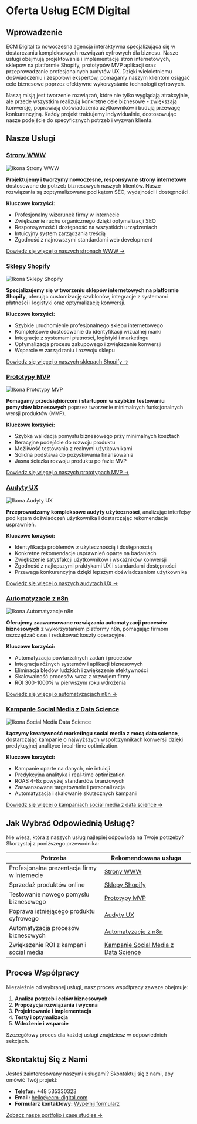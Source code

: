 # Oferta Usług ECM Digital

## Wprowadzenie

ECM Digital to nowoczesna agencja interaktywna specjalizująca się w dostarczaniu kompleksowych rozwiązań cyfrowych dla biznesu. Nasze usługi obejmują projektowanie i implementację stron internetowych, sklepów na platformie Shopify, prototypów MVP aplikacji oraz przeprowadzanie profesjonalnych audytów UX. Dzięki wieloletniemu doświadczeniu i zespołowi ekspertów, pomagamy naszym klientom osiągać cele biznesowe poprzez efektywne wykorzystanie technologii cyfrowych.

Naszą misją jest tworzenie rozwiązań, które nie tylko wyglądają atrakcyjnie, ale przede wszystkim realizują konkretne cele biznesowe - zwiększają konwersję, poprawiają doświadczenia użytkowników i budują przewagę konkurencyjną. Każdy projekt traktujemy indywidualnie, dostosowując nasze podejście do specyficznych potrzeb i wyzwań klienta.

## Nasze Usługi

### [Strony WWW](strony-www/README.md)

![Ikona Strony WWW](https://via.placeholder.com/150x100?text=Strony+WWW)

**Projektujemy i tworzymy nowoczesne, responsywne strony internetowe** dostosowane do potrzeb biznesowych naszych klientów. Nasze rozwiązania są zoptymalizowane pod kątem SEO, wydajności i dostępności.

**Kluczowe korzyści:**
- Profesjonalny wizerunek firmy w internecie
- Zwiększenie ruchu organicznego dzięki optymalizacji SEO
- Responsywność i dostępność na wszystkich urządzeniach
- Intuicyjny system zarządzania treścią
- Zgodność z najnowszymi standardami web development

[Dowiedz się więcej o naszych stronach WWW →](strony-www/README.md)

### [Sklepy Shopify](sklepy-shopify/README.md)

![Ikona Sklepy Shopify](https://via.placeholder.com/150x100?text=Sklepy+Shopify)

**Specjalizujemy się w tworzeniu sklepów internetowych na platformie Shopify**, oferując customizację szablonów, integracje z systemami płatności i logistyki oraz optymalizację konwersji.

**Kluczowe korzyści:**
- Szybkie uruchomienie profesjonalnego sklepu internetowego
- Kompleksowe dostosowanie do identyfikacji wizualnej marki
- Integracje z systemami płatności, logistyki i marketingu
- Optymalizacja procesu zakupowego i zwiększenie konwersji
- Wsparcie w zarządzaniu i rozwoju sklepu

[Dowiedz się więcej o naszych sklepach Shopify →](sklepy-shopify/README.md)

### [Prototypy MVP](prototypy-mvp/README.md)

![Ikona Prototypy MVP](https://via.placeholder.com/150x100?text=Prototypy+MVP)

**Pomagamy przedsiębiorcom i startupom w szybkim testowaniu pomysłów biznesowych** poprzez tworzenie minimalnych funkcjonalnych wersji produktów (MVP).

**Kluczowe korzyści:**
- Szybka walidacja pomysłu biznesowego przy minimalnych kosztach
- Iteracyjne podejście do rozwoju produktu
- Możliwość testowania z realnymi użytkownikami
- Solidna podstawa do pozyskiwania finansowania
- Jasna ścieżka rozwoju produktu po fazie MVP

[Dowiedz się więcej o naszych prototypach MVP →](prototypy-mvp/README.md)

### [Audyty UX](audyty-ux/README.md)

![Ikona Audyty UX](https://via.placeholder.com/150x100?text=Audyty+UX)

**Przeprowadzamy kompleksowe audyty użyteczności**, analizując interfejsy pod kątem doświadczeń użytkownika i dostarczając rekomendacje usprawnień.

**Kluczowe korzyści:**
- Identyfikacja problemów z użytecznością i dostępnością
- Konkretne rekomendacje usprawnień oparte na badaniach
- Zwiększenie satysfakcji użytkowników i wskaźników konwersji
- Zgodność z najlepszymi praktykami UX i standardami dostępności
- Przewaga konkurencyjna dzięki lepszym doświadczeniom użytkownika

[Dowiedz się więcej o naszych audytach UX →](audyty-ux/README.md)

### [Automatyzacje z n8n](automatyzacje-n8n/README.md)

![Ikona Automatyzacje n8n](https://via.placeholder.com/150x100?text=Automatyzacje+n8n)

**Oferujemy zaawansowane rozwiązania automatyzacji procesów biznesowych** z wykorzystaniem platformy n8n, pomagając firmom oszczędzać czas i redukować koszty operacyjne.

**Kluczowe korzyści:**
- Automatyzacja powtarzalnych zadań i procesów
- Integracja różnych systemów i aplikacji biznesowych
- Eliminacja błędów ludzkich i zwiększenie efektywności
- Skalowalność procesów wraz z rozwojem firmy
- ROI 300-1000% w pierwszym roku wdrożenia

[Dowiedz się więcej o automatyzacjach n8n →](automatyzacje-n8n/README.md)

### [Kampanie Social Media z Data Science](social-media-data-science/README.md)

![Ikona Social Media Data Science](https://via.placeholder.com/150x100?text=Social+Media+Data+Science)

**Łączymy kreatywność marketingu social media z mocą data science**, dostarczając kampanie o najwyższych współczynnikach konwersji dzięki predykcyjnej analityce i real-time optimization.

**Kluczowe korzyści:**
- Kampanie oparte na danych, nie intuicji
- Predykcyjna analityka i real-time optimization
- ROAS 4-8x powyżej standardów branżowych
- Zaawansowane targetowanie i personalizacja
- Automatyzacja i skalowanie skutecznych kampanii

[Dowiedz się więcej o kampaniach social media z data science →](social-media-data-science/README.md)

## Jak Wybrać Odpowiednią Usługę?

Nie wiesz, która z naszych usług najlepiej odpowiada na Twoje potrzeby? Skorzystaj z poniższego przewodnika:

| Potrzeba | Rekomendowana usługa |
|----------|----------------------|
| Profesjonalna prezentacja firmy w internecie | [Strony WWW](strony-www/README.md) |
| Sprzedaż produktów online | [Sklepy Shopify](sklepy-shopify/README.md) |
| Testowanie nowego pomysłu biznesowego | [Prototypy MVP](prototypy-mvp/README.md) |
| Poprawa istniejącego produktu cyfrowego | [Audyty UX](audyty-ux/README.md) |
| Automatyzacja procesów biznesowych | [Automatyzacje z n8n](automatyzacje-n8n/README.md) |
| Zwiększenie ROI z kampanii social media | [Kampanie Social Media z Data Science](social-media-data-science/README.md) |

## Proces Współpracy

Niezależnie od wybranej usługi, nasz proces współpracy zawsze obejmuje:

1. **Analiza potrzeb i celów biznesowych**
2. **Propozycja rozwiązania i wycena**
3. **Projektowanie i implementacja**
4. **Testy i optymalizacja**
5. **Wdrożenie i wsparcie**

Szczegółowy proces dla każdej usługi znajdziesz w odpowiednich sekcjach.

## Skontaktuj Się z Nami

Jesteś zainteresowany naszymi usługami? Skontaktuj się z nami, aby omówić Twój projekt:

- **Telefon:** +48 535330323
- **Email:** hello@ecm-digital.com
- **Formularz kontaktowy:** [Wypełnij formularz](../kontakt.md)

[Zobacz nasze portfolio i case studies →](../portfolio-case-studies/README.md)